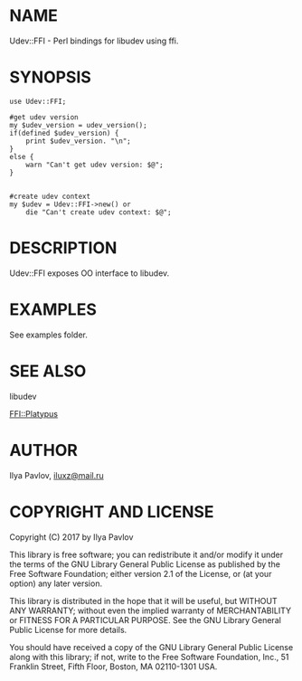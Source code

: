 # NAME

Udev::FFI - Perl bindings for libudev using ffi.

# SYNOPSIS

    use Udev::FFI;

    #get udev version
    my $udev_version = udev_version();
    if(defined $udev_version) {
        print $udev_version. "\n";
    }
    else {
        warn "Can't get udev version: $@";
    }


    #create udev context
    my $udev = Udev::FFI->new() or
        die "Can't create udev context: $@";

# DESCRIPTION

Udev::FFI exposes OO interface to libudev.

# EXAMPLES

See examples folder.

# SEE ALSO

libudev

[FFI::Platypus](https://metacpan.org/pod/FFI::Platypus)

# AUTHOR

Ilya Pavlov, <iluxz@mail.ru>

# COPYRIGHT AND LICENSE

Copyright (C) 2017 by Ilya Pavlov

This library is free software; you can redistribute it and/or modify it under the terms of the GNU Library General Public License as published by the Free Software Foundation; either version 2.1 of the License, or (at your option) any later version.

This library is distributed in the hope that it will be useful, but WITHOUT ANY WARRANTY; without even the implied warranty of MERCHANTABILITY or FITNESS FOR A PARTICULAR PURPOSE. See the GNU Library General Public License for more details.

You should have received a copy of the GNU Library General Public License along with this library; if not, write to the Free Software Foundation, Inc., 51 Franklin Street, Fifth Floor, Boston, MA 02110-1301 USA.
